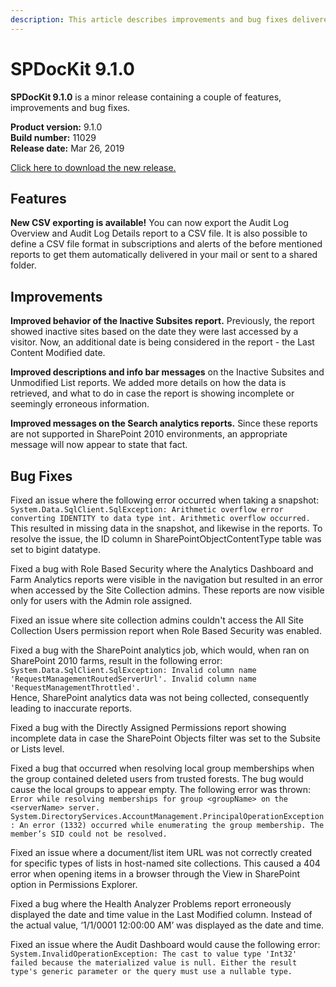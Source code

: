 ```yaml
---
description: This article describes improvements and bug fixes delivered in SPDocKit 9.1.0.
---
```


# SPDocKit 9.1.0

**SPDocKit 9.1.0** is a minor release containing a couple of features, improvements and bug fixes.

**Product version:** 9.1.0  
**Build number:** 11029  
**Release date:** Mar 26, 2019  
  
[Click here to download the new release.](https://www.syskit.com/products/spdockit/download/)

## Features

**New CSV exporting is available!** You can now export the Audit Log Overview and Audit Log Details report to a CSV file. It is also possible to define a CSV file format in subscriptions and alerts of the before mentioned reports to get them automatically delivered in your mail or sent to a shared folder.

## Improvements

**Improved behavior of the Inactive Subsites report.** Previously, the report showed inactive sites based on the date they were last accessed by a visitor. Now, an additional date is being considered in the report - the Last Content Modified date.

**Improved descriptions and info bar messages** on the Inactive Subsites and Unmodified List reports. We added more details on how the data is retrieved, and what to do in case the report is showing incomplete or seemingly erroneous information.

**Improved messages on the Search analytics reports.** Since these reports are not supported in SharePoint 2010 environments, an appropriate message will now appear to state that fact.

## Bug Fixes

Fixed an issue where the following error occurred when taking a snapshot: `System.Data.SqlClient.SqlException: Arithmetic overflow error converting IDENTITY to data type int. Arithmetic overflow occurred.`   
This resulted in missing data in the snapshot, and likewise in the reports. To resolve the issue, the ID column in SharePointObjectContentType table was set to bigint datatype.

Fixed a bug with Role Based Security where the Analytics Dashboard and Farm Analytics reports were visible in the navigation but resulted in an error when accessed by the Site Collection admins. These reports are now visible only for users with the Admin role assigned.

Fixed an issue where site collection admins couldn't access the All Site Collection Users permission report when Role Based Security was enabled.

Fixed a bug with the SharePoint analytics job, which would, when ran on SharePoint 2010 farms, result in the following error:   
`System.Data.SqlClient.SqlException: Invalid column name 'RequestManagementRoutedServerUrl'. Invalid column name 'RequestManagementThrottled'.`   
Hence, SharePoint analytics data was not being collected, consequently leading to inaccurate reports.

Fixed a bug with the Directly Assigned Permissions report showing incomplete data in case the SharePoint Objects filter was set to the Subsite or Lists level.

Fixed a bug that occurred when resolving local group memberships when the group contained deleted users from trusted forests. The bug would cause the local groups to appear empty. The following error was thrown:   
`Error while resolving memberships for group <groupName> on the <serverName> server. System.DirectoryServices.AccountManagement.PrincipalOperationException: An error (1332) occurred while enumerating the group membership. The member’s SID could not be resolved.`

Fixed an issue where a document/list item URL was not correctly created for specific types of lists in host-named site collections. This caused a 404 error when opening items in a browser through the View in SharePoint option in Permissions Explorer.

Fixed a bug where the Health Analyzer Problems report erroneously displayed the date and time value in the Last Modified column. Instead of the actual value, ‘1/1/0001 12:00:00 AM’ was displayed as the date and time.

Fixed an issue where the Audit Dashboard would cause the following error: `System.InvalidOperationException: The cast to value type 'Int32' failed because the materialized value is null. Either the result type's generic parameter or the query must use a nullable type.`

